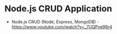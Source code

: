 # Node.js CRUD Application

- Node.js CRUD (Node, Express, MongoDB) - https://www.youtube.com/watch?v=_7UQPve99r4
